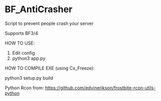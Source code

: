 # BF_AntiCrasher
Script to prevent people crash your server

Supports BF3/4

HOW TO USE:
1) Edit config
2) python3 app.py


HOW TO COMPILE EXE (using Cx_Freeze):

python3 setup.py build


Python Rcon from: https://github.com/edvinerikson/frostbite-rcon-utils-python
